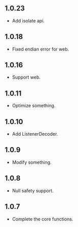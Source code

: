 ## 1.0.23

- Add isolate api.

## 1.0.18

- Fixed endian error for web.

## 1.0.16

- Support web.

## 1.0.11

- Optimize something.

## 1.0.10

- Add ListenerDecoder.

## 1.0.9

- Modify something.

## 1.0.8

- Null safety support.

## 1.0.7

- Complete the core functions.